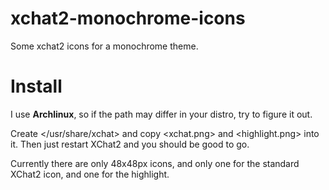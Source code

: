 xchat2-monochrome-icons
=======================

Some xchat2 icons for a monochrome theme.


# Install
I use **Archlinux**, so if the path may differ in your distro, try to
figure it out.

Create </usr/share/xchat> and copy <xchat.png> and <highlight.png> into
it. Then just restart XChat2 and you should be good to go.

Currently there are only 48x48px icons, and only one for the standard
XChat2 icon, and one for the highlight.
